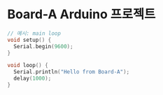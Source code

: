 # Board-A Arduino 프로젝트

```cpp
// 예시: main loop
void setup() {
  Serial.begin(9600);
}

void loop() {
  Serial.println("Hello from Board-A");
  delay(1000);
}
